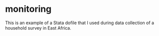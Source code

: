 # monitoring
This is an example of a Stata dofile that I used during data collection of a household survey in East Africa.
